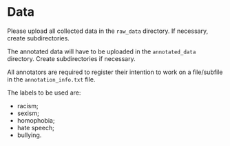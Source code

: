 # Data

Please upload all collected data in the `raw_data` directory. If necessary, create subdirectories.

The annotated data will have to be uploaded in the `annotated_data` directory. Create subdirectories if necessary.

All annotators are required to register their intention to work on a file/subfile in the `annotation_info.txt` file.

The labels to be used are:
- racism;
- sexism;
- homophobia;
- hate speech;
- bullying.